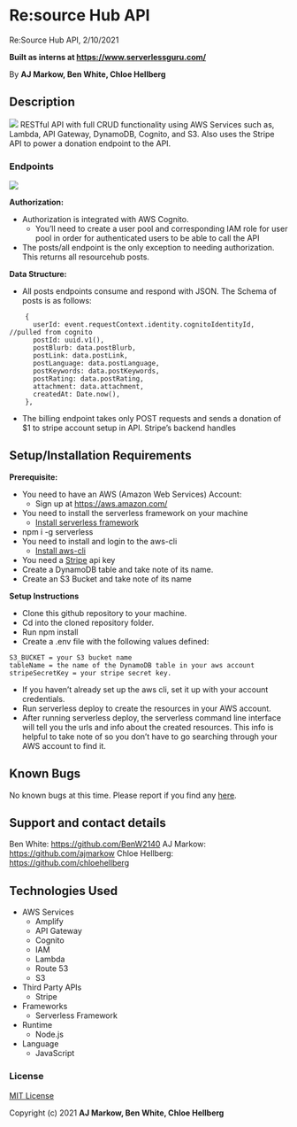 # Re:source Hub API 

Re:Source Hub API, 2/10/2021

**Built as interns at https://www.serverlessguru.com/**

By **AJ Markow, Ben White, Chloe Hellberg**


## Description
![](https://i.imgur.com/XuGiKEZ.png)
RESTful API with full CRUD functionality using AWS Services such as, Lambda, API Gateway, DynamoDB, Cognito, and S3. Also uses the Stripe API to power a donation endpoint to the API.

### Endpoints

![](https://i.imgur.com/Jjk7pcp.png)

**Authorization:**

* Authorization is integrated with AWS Cognito.
    * You’ll need to create a user pool and corresponding IAM role for user pool in order for authenticated users to be able to call the API
* The posts/all endpoint is the only exception to needing authorization.  This returns all resourcehub posts.

**Data Structure:** 


* All  posts endpoints consume and respond with JSON.  The Schema of posts is as follows:

```
    {
      userId: event.requestContext.identity.cognitoIdentityId, //pulled from cognito
      postId: uuid.v1(),
      postBlurb: data.postBlurb,
      postLink: data.postLink,
      postLanguage: data.postLanguage,
      postKeywords: data.postKeywords,
      postRating: data.postRating,
      attachment: data.attachment,
      createdAt: Date.now(),
    },
```

* The billing endpoint takes only POST requests and sends a donation of $1 to stripe account setup in API.  Stripe’s backend handles

## Setup/Installation Requirements

**Prerequisite:**

* You need to have an AWS (Amazon Web Services) Account:
    * Sign up at https://aws.amazon.com/
* You need to install the serverless framework on your machine
    * [Install serverless framework](https://www.serverless.com/)
* npm i -g serverless
* You need to install and login to the aws-cli
    * [Install aws-cli](https://docs.aws.amazon.com/cli/latest/userguide/install-cliv2.html)
* You need a [Stripe](https://stripe.com/) api key
* Create a DynamoDB table and take note of its name. 
* Create an S3 Bucket and take note of its name

**Setup Instructions**

* Clone this github repository to your machine.
* Cd into the cloned repository folder.
* Run npm install
* Create a  .env file with the following values defined:

```
S3_BUCKET = your S3 bucket name
tableName = the name of the DynamoDB table in your aws account
stripeSecretKey = your stripe secret key.
```

* If you haven’t already set up the aws cli, set it up with your account credentials.
* Run serverless deploy to create the resources in your AWS account.
* After running serverless deploy, the serverless command line interface will tell you the urls and info about the created resources. This info is helpful to take note of so you don’t have to go searching through your AWS account to find it.

## Known Bugs

No known bugs at this time. Please report if you find any [here](https://github.com/ajmarkow/resourcehub/issues).

## Support and contact details

Ben White: https://github.com/BenW2140
AJ Markow: https://github.com/ajmarkow
Chloe Hellberg: https://github.com/chloehellberg

## Technologies Used

* AWS Services
    * Amplify
    * API Gateway
    * Cognito
    * IAM
    * Lambda
    * Route 53
    * S3
* Third Party APIs
    * Stripe
* Frameworks
    * Serverless Framework
* Runtime 
    * Node.js
* Language 
    * JavaScript

### License

[MIT License](https://opensource.org/licenses/MIT)

Copyright (c) 2021 **AJ Markow, Ben White, Chloe Hellberg**
